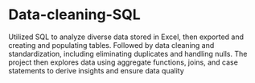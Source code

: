# Data-cleaning-SQL
Utilized SQL to analyze diverse data stored in Excel, then exported and creating and populating tables. Followed by data cleaning and standardization, including eliminating duplicates and handling nulls. The project then explores data using aggregate functions, joins, and case statements to derive insights and ensure data quality
